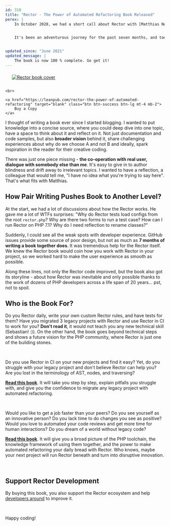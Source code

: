 ```yaml
---
id: 318
title: "Rector - The Power of Automated Refactoring Book Released"
perex: |
    In October 2020, we had a short call about Rector with [Matthias Noback](https://matthiasnoback.nl/). He asked insightful questions to the bone of the Rector workflow, and we also had great fun chatting. Soon we started to talk more and more and decided to write a book about Rector together. With 2&nbsp;points of view - **the user and the maintainer**.


    It's been an adventurous journey for the past seven months, and today, we're proud to launch the first release of this book.


updated_since: "June 2021"
updated_message: |
    The book is now 100 % complete. Go get it!
---
```


<div class="float-right text-center">
    <a href="https://leanpub.com/rector-the-power-of-automated-refactoring" target="blank">
        <img src="https://getrector.com/assets/images/logo/logo_bigger/rector_book.png" style="max-width: 15em; padding: .5em;margin:0 0 .5em 1em" class="shadow" alt="Rector book cover">
    </a>

    <br>

    <a href="https://leanpub.com/rector-the-power-of-automated-refactoring" target="blank" class="btn btn-success btn-lg mt-4 mb-2">
        Buy a Copy
    </a>
</div>



I thought of writing a book ever since I started blogging. I wanted to put knowledge into a concise source, where you could deep dive into one topic, have a space to think about it and reflect on it. Not just documentation and code samples, but also **broader vision** behind it, share challenging experiences about why do we choose A and not B and ideally, spark inspiration in the reader for their creative coding.

There was just one piece missing - **the co-operation with real user, dialogue with somebody else than me**. It's easy to give in to author blindness and drift away to irrelevant topics. I wanted to have a reflection, a colleague that would tell me, "I have no idea what you're trying to say here". That's what fits with Matthias.

## How Pair Writing Pushes Book to Another Level?

At the start, we had a lot of discussions about how the Rector works. He gave me a lot of WTFs surprises: "Why do Rector tests load configs from the root `rector.php`? Why are there two forms to run a test case? How can I run Rector on PHP 7.1? Why do I need reflection to rename classes?"

Suddenly, I could see all the weak spots with developer experience. GitHub issues provide some source of poor design, but not as much as **7 months of writing a book together does**. It was tremendous help for the Rector itself. We knew the Rector book would coin how you work with Rector in your project, so we worked hard to make the user experience as smooth as possible.

Along these lines, not only the Rector code improved, but the book also got its storyline - about how Rector was inevitable and only possible thanks to the work of dozens of PHP developers across a life span of 20 years... pst, not to spoil.

## Who is the Book For?

Do you Rector daily, write your own custom Rector rules, and have tests for them? Have you migrated 3 legacy projects with Rector and use Rector in CI to work for you? **Don't read it**, it would not teach you any new technical skill (Sebastian! :)). On the other hand, the book goes beyond technical steps and shows a future vision for the PHP community, where Rector is just one of the building stones.

<br>

Do you use Rector in CI on your new projects and find it easy? Yet, do you struggle with your legacy project and don't believe Rector can help you? Are you lost in the terminology of AST, nodes, and traversing?

[**Read this book**](https://leanpub.com/rector-the-power-of-automated-refactoring). It will take you step by step, explain pitfalls you struggle with, and give you the confidence to migrate any legacy project with automated refactoring.

<br>

Would you like to get a job faster than your peers? Do you see yourself as an innovative person? Do you lack time to do changes you see as positive? Would you love to automated your code reviews and get more time for human interactions? Do you dream of a world without legacy code?

[**Read this book**](https://leanpub.com/rector-the-power-of-automated-refactoring). It will give you a broad picture of the PHP toolchain, the knowledge framework of using them together, and the power to make automated refactoring your daily bread with Rector. Who knows, maybe your next project will run Rector beneath and turn into disruptive innovation.

<br>

## Support Rector Development

By buying this book, you also support the Rector ecosystem and help [developers around](https://github.com/rectorphp/rector-src/graphs/contributors) to improve it.

<br>

Happy coding!
